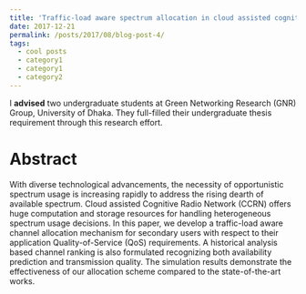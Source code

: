 ```yaml
---
title: 'Traffic-load aware spectrum allocation in cloud assisted cognitive radio networks'
date: 2017-12-21
permalink: /posts/2017/08/blog-post-4/
tags:
  - cool posts
  - category1
  - category1
  - category2
---
```


I **advised** two undergraduate students at Green Networking Research (GNR) Group, University of Dhaka. They full-filled their undergraduate thesis requirement through this research effort.

Abstract
=====
With diverse technological advancements, the necessity of opportunistic spectrum usage is increasing rapidly to address the rising dearth of available spectrum. Cloud assisted Cognitive Radio Network (CCRN) offers huge computation and storage resources for handling heterogeneous spectrum usage decisions. In this paper, we develop a traffic-load aware channel allocation mechanism for secondary users with respect to their application Quality-of-Service (QoS) requirements. A historical analysis based channel ranking is also formulated recognizing both availability prediction and transmission quality. The simulation results demonstrate the effectiveness of our allocation scheme compared to the state-of-the-art works.
